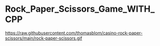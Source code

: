 # Rock_Paper_Scissors_Game_WITH_CPP


https://raw.githubusercontent.com/thomasblom/casino-rock-paper-scissors/main/rock-paper-scissors.gif
